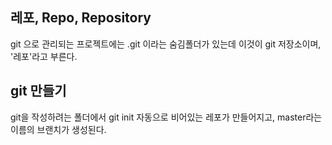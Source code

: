 레포, Repo, Repository
---
git 으로 관리되는 프로젝트에는 .git 이라는 숨김폴더가 있는데
이것이 git 저장소이며, '레포'라고 부른다.

git 만들기
---
git을 작성하려는 폴더에서
    git init
자동으로 비어있는 레포가 만들어지고, master라는 이름의 브랜치가 생성된다.